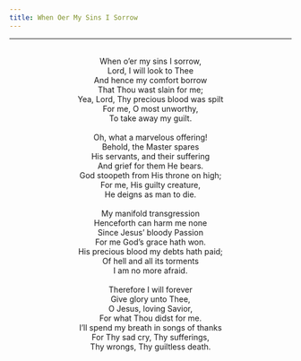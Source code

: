 ```yaml
---
title: When Oer My Sins I Sorrow
---
```


---
<center>
<br/>
When o’er my sins I sorrow,<br/>
Lord, I will look to Thee<br/>
And hence my comfort borrow<br/>
That Thou wast slain for me;<br/>
Yea, Lord, Thy precious blood was spilt<br/>
For me, O most unworthy,<br/>
To take away my guilt.<br/>
<br/>
Oh, what a marvelous offering!<br/>
Behold, the Master spares<br/>
His servants, and their suffering<br/>
And grief for them He bears.<br/>
God stoopeth from His throne on high;<br/>
For me, His guilty creature,<br/>
He deigns as man to die.<br/>
<br/>
My manifold transgression<br/>
Henceforth can harm me none<br/>
Since Jesus’ bloody Passion<br/>
For me God’s grace hath won.<br/>
His precious blood my debts hath paid;<br/>
Of hell and all its torments<br/>
I am no more afraid.<br/>
<br/>
Therefore I will forever<br/>
Give glory unto Thee,<br/>
O Jesus, loving Savior,<br/>
For what Thou didst for me.<br/>
I’ll spend my breath in songs of thanks<br/>
For Thy sad cry, Thy sufferings,<br/>
Thy wrongs, Thy guiltless death.<br/>

</center>
